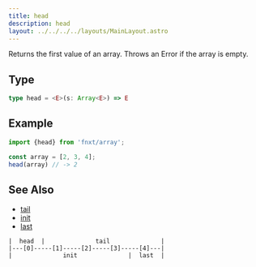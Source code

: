 ```yaml
---
title: head
description: head
layout: ../../../../layouts/MainLayout.astro
---
```

Returns the first value of an array.
Throws an Error if the array is empty.

## Type

```ts
type head = <E>(s: Array<E>) => E
```

## Example

```ts
import {head} from 'fnxt/array';

const array = [2, 3, 4];
head(array) // -> 2
```

## See Also

- [tail](/core/en/array/operator/tail)
- [init](/core/en/array/operator/init)
- [last](/core/en/array/operator/last)

```
|  head  |              tail              |
|---[0]-----[1]-----[2]-----[3]-----[4]---|
|              init              |  last  |
```
